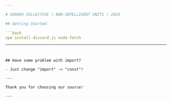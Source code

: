 ```yaml
---

# SHOUKO COLLECTIVE | NON-INTELLIGENT UNITS | 2024

## Getting Started

```bash
npm install discord.js node-fetch
```

---
```


## Have some problem with import?

- Just change "import" -> "const"!

---

Thank you for choosing our source!

---
